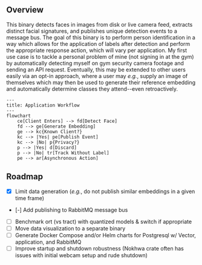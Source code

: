 ## Overview
This binary detects faces in images from disk or live camera feed, extracts distinct facial signatures, and publishes unique detection events to a message bus. The goal of this binary is to perform person identification in a way which allows for the application of labels after detection and perform the appropriate response action, which will vary per application. My first use case is to tackle a personal problem of mine (not signing in at the gym) by automatically detecting myself on gym security camera footage and sending an API request. Eventually, this may be extended to other users easily via an opt-in approach, where a user may _e.g._, supply an image of themselves which may then be used to generate their reference embedding and automatically determine classes they attend--even retroactively.

``` mermaid
---
title: Application Workflow
---
flowchart
    ce[Client Enters] --> fd[Detect Face]
    fd --> ge[Generate Embedding]
    ge --> kc{Known Client?}
    kc --> |Yes| pe[Publish Event]
    kc --> |No| p{Privacy?}
    p --> |Yes| d[Discard]
    p --> |No| tr[Track Without Label]
    pe --> ar[Asynchronous Action]
```

## Roadmap
- [x] Limit data generation (_e.g._, do not publish similar embeddings in a given time frame)
- [-] Add publishing to RabbitMQ message bus
- [ ] Benchmark ort (vs tract) with quantized models & switch if appropriate 
- [ ] Move data visualization to a separate binary
- [ ] Generate Docker Compose and/or Helm charts for Postgresql w/ Vector, application, and RabbitMQ
- [ ] Improve startup and shutdown robustness (Nokhwa crate often has issues with initial webcam setup and rude shutdown)
